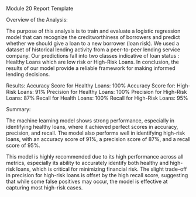 Module 20 Report Template

Overview of the Analysis:

The purpose of this analysis is to train and evaluate a logistic regression model that can recognize the creditworthiness of borrowers and predict whether we should give a loan to a new borrower (loan risk). We used a dataset of historical lending activity from a peer-to-peer lending service company. Our predictions fall into two classes indicative of loan status : Healthy Loans which are low risk or High-Risk Loans. In conclusion, the results of our model provide a reliable framework for making informed lending decisions.

Results:
Accuracy Score for Healthy Loans: 100%
Accuracy Score for: High-Risk Loans: 91%
Precision for Healthy Loans: 100%
Precision for High-Risk Loans: 87%
Recall for Health Loans: 100%
Recall for High-Risk Loans: 95%

Summary:

The machine learning model shows strong performance, especially in identifying healthy loans, where it achieved perfect scores in accuracy, precision, and recall. The model also performs well in identifying high-risk loans, with an accuracy score of 91%, a precision score of 87%, and a recall score of 95%.

This model is highly recommended due to its high performance across all metrics, especially its ability to accurately identify both healthy and high-risk loans, which is critical for minimizing financial risk. The slight trade-off in precision for high-risk loans is offset by the high recall score, suggesting that while some false positives may occur, the model is effective at capturing most high-risk cases.
